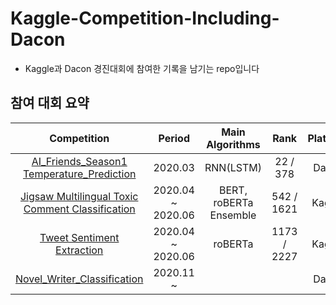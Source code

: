 # Kaggle-Competition-Including-Dacon

- Kaggle과 Dacon 경진대회에 참여한 기록을 남기는 repo입니다





## 참여 대회 요약

|                         Competition                          |         Period         |    Main Algorithms     |    Rank     | Platform |
| :----------------------------------------------------------: | :--------------------: | :--------------------: | :---------: | :------: |
| [AI_Friends_Season1 Temperature_Prediction](https://github.com/BaekKyunShin/DACON_AI_Friends_Temperature_Prediction) |        2020.03         |       RNN(LSTM)        |  22 / 378   |  Dacon   |
| [Jigsaw Multilingual Toxic Comment Classification](https://github.com/BaekKyunShin/Kaggle-Competition-Including-Dacon/tree/master/Jigsaw_Multilingual_Toxic_Comment_Classification) | 2020.04<br />~ 2020.06 | BERT, roBERTa Ensemble | 542 / 1621  |  Kaggle  |
| [Tweet Sentiment Extraction](https://github.com/BaekKyunShin/Kaggle-Competition-Including-Dacon/tree/master/Tweet_Sentiment_Extraction) | 2020.04<br />~ 2020.06 |        roBERTa         | 1173 / 2227 |  Kaggle  |
| [Novel_Writer_Classification](https://github.com/BaekKyunShin/Kaggle-Competition-Including-Dacon/tree/master/Novel_Writer_Classification) |     2020.11<br />~     |                        |             |  Dacon   |

